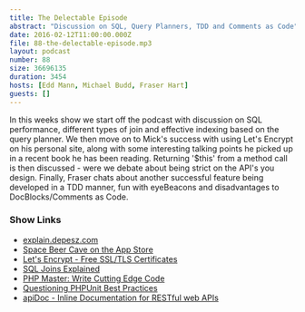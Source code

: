 ```yaml
---
title: The Delectable Episode
abstract: "Discussion on SQL, Query Planners, TDD and Comments as Code"
date: 2016-02-12T11:00:00.000Z
file: 88-the-delectable-episode.mp3
layout: podcast
number: 88
size: 36696135
duration: 3454
hosts: [Edd Mann, Michael Budd, Fraser Hart]
guests: []
---
```


In this weeks show we start off the podcast with discussion on SQL performance, different types of join and effective indexing based on the query planner.
We then move on to Mick's success with using Let's Encrypt on his personal site, along with some interesting talking points he picked up in a recent book he has been reading.
Returning '$this' from a method call is then discussed - were we debate about being strict on the API's you design.
Finally, Fraser chats about another successful feature being developed in a TDD manner, fun with eyeBeacons and disadvantages to DocBlocks/Comments as Code.

### Show Links

- [explain.depesz.com](http://explain.depesz.com/)
- [Space Beer Cave on the App Store](https://itunes.apple.com/gb/app/space-beer-cave/id1080186646)
- [Let's Encrypt - Free SSL/TLS Certificates](https://letsencrypt.org/)
- [SQL Joins Explained](http://www.sql-join.com/)
- [PHP Master: Write Cutting Edge Code](http://www.amazon.co.uk/PHP-Master-Write-Cutting-Edge/dp/0987090879)
- [Questioning PHPUnit Best Practices](https://thephp.cc/news/2016/02/questioning-phpunit-best-practices)
- [apiDoc - Inline Documentation for RESTful web APIs](http://apidocjs.com/)
